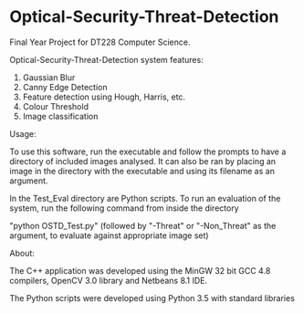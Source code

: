 # Optical-Security-Threat-Detection
Final Year Project for DT228 Computer Science.

Optical-Security-Threat-Detection system features:

  1. Gaussian Blur
  2. Canny Edge Detection
  3. Feature detection using Hough, Harris, etc.
  4. Colour Threshold
  5. Image classification

Usage:

To use this software, run the executable and follow the prompts to have a directory of included images analysed.
It can also be ran by placing an image in the directory with the executable and using its filename as an argument.

In the Test_Eval directory are Python scripts. To run an evaluation of the system, run the following command from inside the directory

  "python OSTD_Test.py" (followed by "-Threat" or "-Non_Threat" as the argument, to evaluate against appropriate image set)

About:

The C++ application was developed using the MinGW 32 bit GCC 4.8 compilers, OpenCV 3.0 library and Netbeans 8.1 IDE.

The Python scripts were developed using Python 3.5 with standard libraries

